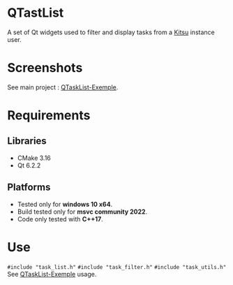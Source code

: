 # QTastList
A set of Qt widgets used to filter and display tasks from a [Kitsu](https://www.cg-wire.com/fr/kitsu) instance user.

# Screenshots
See main project : [QTaskList-Exemple](https://github.com/Elsombrerobot/QTaskList-Exemple).

# Requirements

## Libraries

- CMake 3.16
- Qt 6.2.2

## Platforms

- Tested only for **windows 10 x64**.
- Build tested only for **msvc community 2022**.
- Code only tested with **C++17**.

# Use
`#include "task_list.h"`
`#include "task_filter.h"`
`#include "task_utils.h"`
See [QTaskList-Exemple](https://github.com/Elsombrerobot/QTaskList-Exemple/blob/main/src/widgets/task_browser.cpp#L42) usage.
